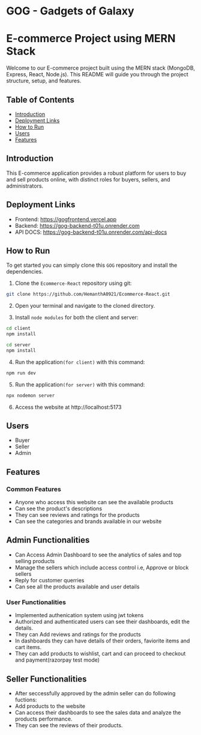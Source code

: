 # GOG - Gadgets of Galaxy
# E-commerce Project using MERN Stack

Welcome to our E-commerce project built using the MERN stack (MongoDB, Express, React, Node.js). This README will guide you through the project structure, setup, and features.

## Table of Contents
- [Introduction](#introduction)
- [Deployment Links](#deployment-links)
- [How to Run](#how-to-run)
- [Users](#users)
- [Features](#features)

## Introduction
This E-commerce application provides a robust platform for users to buy and sell products online, with distinct roles for buyers, sellers, and administrators.

## Deployment Links
- Frontend: https://gogfrontend.vercel.app
- Backend: https://gog-backend-t01u.onrender.com
- API DOCS: https://gog-backend-t01u.onrender.com/api-docs

## How to Run
To get started you can simply clone this `GOG` repository and install the dependencies.
1. Clone the `Ecommerce-React` repository using git:
```bash
git clone https://github.com/HemanthA0921/Ecommerce-React.git
```
2. Open your terminal and navigate to the cloned directory.

3. Install `node modules` for both the client and server:
```bash
cd client
npm install
```
```bash
cd server
npm install
```

4. Run the application`(for client)` with this command:
```bash
npm run dev
```
5. Run the application`(for server)` with this command:
```bash
npx nodemon server
```

6. Access the website at http://localhost:5173

## Users
- Buyer
- Seller
- Admin

## Features
### Common Features
- Anyone who access this website can see the available products
- Can see the product's descriptions
- They can see reviews and ratings for the products
- Can see the categories and brands available in our website

## Admin Functionalities
- Can Access Admin Dashboard to see the analytics of sales and top selling products
- Manage the sellers which include access control i.e, Approve or block sellers
- Reply for customer querries
- Can see all the products available and user details

### User Functionalities
- Implemented authenication system using jwt tokens
- Authorized and authenticated users can see their dashboards, edit the details.
- They can Add reviews and ratings for the products
- In dashboards they can have details of their orders, faviorite items and cart items.
- They can add products to wishlist, cart and can proceed to checkout and payment(razorpay test mode)

## Seller Functionalities
- After seccessfully approved by the admin seller can do following fuctions:
- Add products to the website
- Can access their dashboards to see the sales data and analyze the products performance.
- They can see the reviews of their products.
